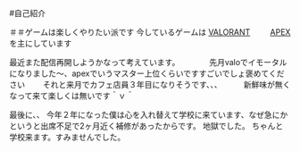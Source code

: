 #自己紹介

＃＃ゲームは楽しくやりたい派です
今しているゲームは
[VALORANT](https://playvalorant.com/ja-jp/) 　　
[APEX](https://www.ea.com/ja-jp/games/apex-legends/news)　　　
を主にしています

最近また配信再開しようかなって考えています。　　　　
先月valoでイモータルになりました〜、apexでいうマスター上位くらいですすごいでしょ褒めてください　　
それと来月でカフェ店員３年目になりそうです、、、　　　
新鮮味が無くなって来て楽しくは無いです＾ｖ＾　　　































最後に、、
今年２年になった僕は心を入れ替えて学校に来ています、なぜ急にかというと出席不足で2ヶ月近く補修があったからです。
地獄でした。
ちゃんと学校来ます。すみませんでした。









